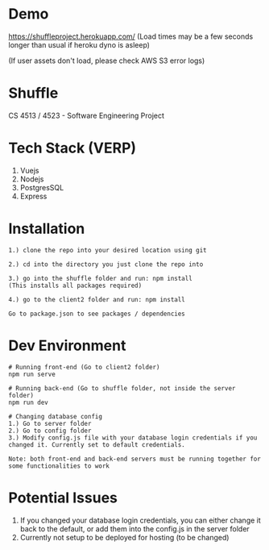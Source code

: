 # Demo
https://shuffleproject.herokuapp.com/
(Load times may be a few seconds longer than usual if heroku dyno is asleep)

(If user assets don't load, please check AWS S3 error logs)
# Shuffle
CS 4513 / 4523 - Software Engineering Project

# Tech Stack (VERP)
1. Vuejs
2. Nodejs
3. PostgresSQL
4. Express

# Installation
```
1.) clone the repo into your desired location using git

2.) cd into the directory you just clone the repo into

3.) go into the shuffle folder and run: npm install
(This installs all packages required)    

4.) go to the client2 folder and run: npm install

Go to package.json to see packages / dependencies
```

# Dev Environment
```
# Running front-end (Go to client2 folder)
npm run serve

# Running back-end (Go to shuffle folder, not inside the server folder)
npm run dev

# Changing database config
1.) Go to server folder
2.) Go to config folder
3.) Modify config.js file with your database login credentials if you changed it. Currently set to default credentials.

Note: both front-end and back-end servers must be running together for some functionalities to work
```

# Potential Issues
1. If you changed your database login credentials, you can either change it back to the default, or add them into the config.js in the server folder
2. Currently not setup to be deployed for hosting (to be changed)
